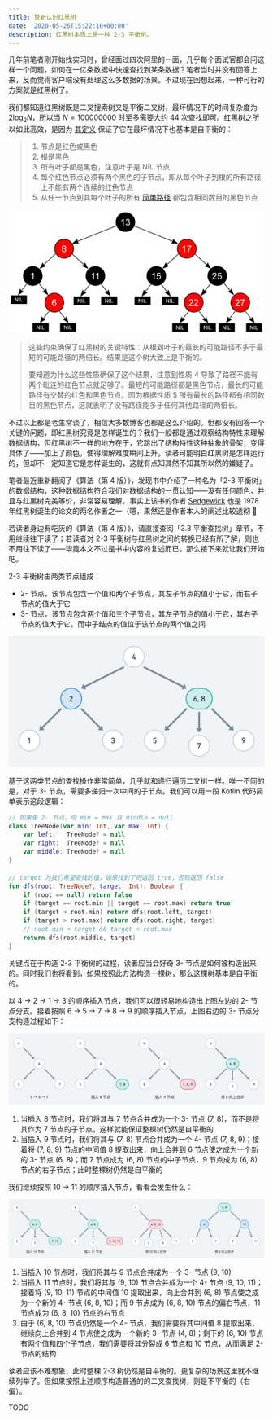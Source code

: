```yaml
---
title: 重新认识红黑树
date: '2020-05-26T15:22:10+00:00'
description: 红黑树本质上是一种 2-3 平衡树。
---
```


几年前笔者刚开始找实习时，曾经面过四次阿里的一面，几乎每个面试官都会问这样一个问题，如何在一亿条数据中快速查找到某条数据？笔者当时并没有回答上来，反而觉得客户端没有处理这么多数据的场景。不过现在回想起来，一种可行的方案就是红黑树了。

我们都知道红黑树既是二叉搜索树又是平衡二叉树，最坏情况下的时间复杂度为 $2\log_{2}N$，所以当 $N=100000000$ 时至多需要大约 44 次查找即可。红黑树之所以如此高效，是因为 [其定义](https://zh.wikipedia.org/wiki/%E7%BA%A2%E9%BB%91%E6%A0%91) 保证了它在最坏情况下也基本是自平衡的：

> 1. 节点是红色或黑色
> 2. 根是黑色
> 3. 所有叶子都是黑色，注意叶子是 NIL 节点
> 4. 每个红色节点必须有两个黑色的子节点，即从每个叶子到根的所有路径上不能有两个连续的红色节点
> 5. 从任一节点到其每个叶子的所有 [简单路径](https://zh.wikipedia.org/wiki/%E9%81%93%E8%B7%AF_(%E5%9B%BE%E8%AE%BA)) 都包含相同数目的黑色节点

![维基百科的红黑树示意图](./wikipedia-red-black-tree.png)

> 这些约束确保了红黑树的关键特性：从根到叶子的最长的可能路径不多于最短的可能路径的两倍长。结果是这个树大致上是平衡的。
>
> 要知道为什么这些性质确保了这个结果，注意到性质 4 导致了路径不能有两个毗连的红色节点就足够了。最短的可能路径都是黑色节点，最长的可能路径有交替的红色和黑色节点。因为根据性质 5 所有最长的路径都有相同数目的黑色节点，这就表明了没有路径能多于任何其他路径的两倍长。

不过以上都是老生常谈了，相信大多数博客也都是这么介绍的。但都没有回答一个关键的问题，即红黑树究竟是怎样诞生的？我们一般都是通过观察结构特性来理解数据结构，但红黑树不一样的地方在于，它跳出了结构特性这种抽象的骨架，变得具体了——加上了颜色，使得理解难度瞬间上升。读者可能明白红黑树是怎样运行的，但却不一定知道它是怎样诞生的，这就有点知其然不知其所以然的嫌疑了。

笔者最近重新翻阅了《算法（第 4 版）》，发现书中介绍了一种名为「2-3 平衡树」的数据结构，这种数据结构符合我们对数据结构的一贯认知——没有任何颜色，并且与红黑树完美等价，非常容易理解。事实上该书的作者 [Sedgewick](https://www.cs.princeton.edu/~rs/) 也是 1978 年红黑树诞生的论文的两名作者之一（嗯，果然还是作者本人的阐述比较透彻 🤔

若读者身边有吃灰的《算法（第 4 版）》，请直接查阅「3.3 平衡查找树」章节，不用继续往下读了；若读者对 2-3 平衡树与红黑树之间的转换已经有所了解，则也不用往下读了——毕竟本文不过是书中内容的复述而已。那么接下来就让我们开始吧。

2-3 平衡树由两类节点组成：

- 2- 节点，该节点包含一个值和两个子节点，其左子节点的值小于它，而右子节点的值大于它
- 3- 节点，该节点包含两个值和三个子节点，其左子节点的值小于它，其右子节点的值大于它，而中子结点的值位于该节点的两个值之间

![蓝色节点为 2- 节点，绿色节点为 3- 节点](./2-3-tree-example.png)

基于这两类节点的查找操作非常简单，几乎就和递归遍历二叉树一样。唯一不同的是，对于 3- 节点，需要多递归一次中间的子节点。我们可以用一段 Kotlin 代码简单表示这段逻辑：

```kotlin
// 如果是 2- 节点，则 min = max 且 middle = null
class TreeNode(var min: Int, var max: Int) {
    var left:   TreeNode? = null
    var right:  TreeNode? = null
    var middle: TreeNode? = null
}

// target 为我们希望查找的值，如果找到了则返回 true，否则返回 false
fun dfs(root: TreeNode?, target: Int): Boolean {
    if (root == null) return false
    if (target == root.min || target == root.max) return true
    if (target < root.min) return dfs(root.left, target)
    if (target > root.max) return dfs(root.right, target)
    // root.min < target && target < root.max
    return dfs(root.middle, target)
}
```

关键点在于构造 2-3 平衡树的过程，读者应当会好奇 3- 节点是如何被构造出来的。同时我们也将看到，如果按照此方法构造一棵树，那么这棵树基本是自平衡的。

以 4 → 2 → 1 → 3 的顺序插入节点，我们可以很轻易地构造出上图左边的 2- 节点分支。接着按照 6 → 5 → 7 → 8 → 9 的顺序插入节点，上图右边的 3- 节点分支构造过程如下：

![红色节点为 4- 节点，需要将它的中间值 8 向上合并，并调整子节点结构](./insert-8-9.png)

1. 当插入 8 节点时，我们将其与 7 节点合并成为一个 3- 节点 (7, 8)，而不是将其作为 7 节点的子节点，这样就能保证整棵树仍然是自平衡的
2. 当插入 9 节点时，我们将其与 (7, 8) 节点合并成为一个 4- 节点 (7, 8, 9)；接着将 (7, 8, 9) 节点的中间值 8 提取出来，向上合并到 6 节点使之成为一个新的 3- 节点 (6, 8)；而 7 节点成为 (6, 8) 节点的中子节点，9 节点成为 (6, 8) 节点的右子节点；此时整棵树仍然是自平衡的

我们继续按照 10 → 11 的顺序插入节点，看看会发生什么：

![红色节点为 4- 节点，需要将它的中间值不断向上合并，并调整子节点结构](./insert-10-11.png)

1. 当插入 10 节点时，我们将其与 9 节点合并成为一个 3- 节点 (9, 10)
2. 当插入 11 节点时，我们将其与 (9, 10) 节点合并成为一个 4- 节点 (9, 10, 11)；接着将 (9, 10, 11) 节点的中间值 10 提取出来，向上合并到 (6, 8) 节点使之成为一个新的 4- 节点 (6, 8, 10)；而 9 节点成为 (6, 8, 10) 节点的偏右节点，11 节点成为 (6, 8, 10) 节点的右节点
3. 由于 (6, 8, 10) 节点仍然是一个 4- 节点，我们需要将其中间值 8 提取出来，继续向上合并到 4 节点使之成为一个新的 3- 节点 (4, 8)；剩下的 (6, 10) 节点有两个值和四个子节点，我们需要将其分裂成 6 节点和 10 节点，从而满足 2- 节点的结构

读者应该不难想象，此时整棵 2-3 树仍然是自平衡的。更复杂的场景这里就不继续列举了。但如果按照上述顺序构造普通的的二叉查找树，则是不平衡的（右偏）。

TODO

